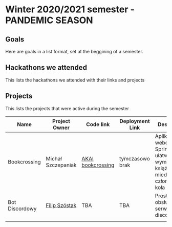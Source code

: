 # Winter 2020/2021 semester - PANDEMIC SEASON 

## Goals

Here are goals in a list format, set at the beggining of a semester.

## Hackathons we attended

This lists the hackathons we attended with their links and projects

## Projects

This lists the projects that were active during the semester

| Name | Project Owner | Code link | Deployment Link | Description |
|------|---------------|-----------|-----------------|-------------|
|Bookcrossing| Michał Szczepaniak | [AKAI bookcrossing](https://github.com/akai-org/AKAI-bookcrossing) |tymczasowo brak| Aplikacja webowa w Springu ułatwiająca wymianę książek miedzy członkami koła|
| Bot Discordowy | [Filip Szóstak](github.com/cheriit) | TBA | TBA | Prostu bot do obsługi serwera discordowego |
|      |               |           |                 |             |
